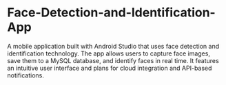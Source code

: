 # Face-Detection-and-Identification-App
A mobile application built with Android Studio that uses face detection and identification technology. The app allows users to capture face images, save them to a MySQL database, and identify faces in real time. It features an intuitive user interface and plans for cloud integration and API-based notifications.
